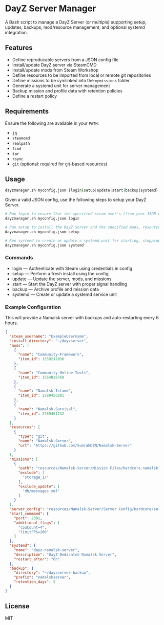 # DayZ Server Manager

A Bash script to manage a DayZ Server (or multiple) supporting setup, updates, backups, mod/resource management, and optional systemd integration.

## Features

- Define reproducable servers from a JSON config file
- Install/update DayZ server via SteamCMD
- Install/update mods from Steam Workshop
- Define resources to be imported from local or remote git repositories
- Define missions to be symlinked into the `mpmissions` folder
- Generate a systemd unit for server management
- Backup mission and profile data with retention policies
- Define a restart policy

## Requirements

Ensure the following are available in your `PATH`:

- `jq`
- `steamcmd`
- `realpath`
- `find`
- `tar`
- `rsync`
- `git` (optional: required for git-based resources)

## Usage

```bash
dayzmanager.sh myconfig.json {login|setup|update|start|backup|systemd}
```

Given a valid JSON config, use the following steps to setup your DayZ Server.

```bash
# Run login to ensure that the specified steam user's (from your JSON config) credentials are cached
dayzmanager.sh myconfig.json login
```

```bash
# Run setup to install the DayZ Server and the specified mods, resources and missions in your JSON config
dayzmanager.sh myconfig.json setup
```

```bash
# Run systemd to create or update a systemd unit for starting, stopping, auto-starting at boot, and auto-restarting the DayZ server
dayzmanager.sh myconfig.json systemd
```

### Commands

- login — Authenticate with Steam using credentials in config
- setup — Perform a fresh install using the config
- update — Update the server, mods, and missions
- start — Start the DayZ server with proper signal handling
- backup — Archive profile and mission data
- systemd — Create or update a systemd service unit

### Example Configuration

This will provide a Namalsk server with backups and auto-restarting every 6 hours.

```json
{
  "steam_username": "ExampleUsername",
  "install_directory": "~/dayzserver",
  "mods": [
    {
      "name": "Community-Framework",
      "item_id": 1559212036
    },
    {
      "name": "Community-Online-Tools",
      "item_id": 1564026768
    },
    {
      "name": "Namalsk-Island",
      "item_id": 2289456201
    },
    {
      "name": "Namalsk-Survival",
      "item_id": 2289461232
    }
  ],
  "resources": [
    {
      "type": "git",
      "name": "Namalsk-Server",
      "url": "https://github.com/SumrakDZN/Namalsk-Server"
    }
  ],
  "missions": [
    {
      "path": "resources/Namalsk-Server/Mission Files/hardcore.namalsk",
      "exclude": [
        "storage_1/"
      ],
      "exclude_update": [
        "db/messages.xml"
      ]
    }
  ],
  "server_config": "resources/Namalsk-Server/Server Config/Hardcore/serverDZ.cfg",
  "start_command": {
    "port": 2301,
    "additional_flags": [
      "cpuCount=4",
      "limitFPS=200"
    ]
  },
  "systemd": {
    "name": "dayz-namalsk-server",
    "description": "DayZ Dedicated Namalsk Server",
    "restart_after": "6h"
  },
  "backup": {
    "directory": "~/dayzserver-backup",
    "prefix": "namalskserver",
    "retention_days": 5
  }
}
```

## License

MIT
